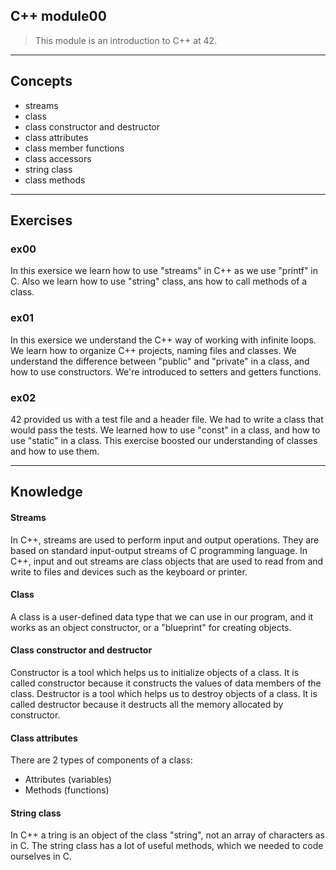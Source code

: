 ## C++ module00

> This module is an introduction to C++ at 42.

---

## Concepts
* streams
* class
* class constructor and destructor
* class attributes
* class member functions
* class accessors
* string class
* class methods

---

## Exercises

### ex00
In this exersice we learn how to use "streams" in C++ as we use "printf" in C. Also we learn how to use "string" class, ans how to call methods of a class.

### ex01
In this exersice we understand the C++ way of working with infinite loops.
We learn how to organize C++ projects, naming files and classes.
We understand the difference between "public" and "private" in a class, and how to use constructors. We're introduced to setters and getters functions.

### ex02
42 provided us with a test file and a header file. We had to write a class that would pass the tests. We learned how to use "const" in a class, and how to use "static" in a class.
This exercise boosted our understanding of classes and how to use them.

---

## Knowledge

#### Streams
In C++, streams are used to perform input and output operations. They are based on standard input-output streams of C programming language. In C++, input and out streams are class objects that are used to read from and write to files and devices such as the keyboard or printer.

#### Class
A class is a user-defined data type that we can use in our program, and it works as an object constructor, or a "blueprint" for creating objects.

#### Class constructor and destructor
Constructor is a tool which helps us to initialize objects of a class.  It is called constructor because it constructs the values of data members of the class.
Destructor is a tool which helps us to destroy objects of a class.  It is called destructor because it destructs all the memory allocated by constructor.

#### Class attributes
There are 2 types of components of a class:
* Attributes (variables)
* Methods (functions)

#### String class
In C++ a tring is an object of the class "string", not an array of characters as in C. The string class has a lot of useful methods, which we needed to code ourselves in C.